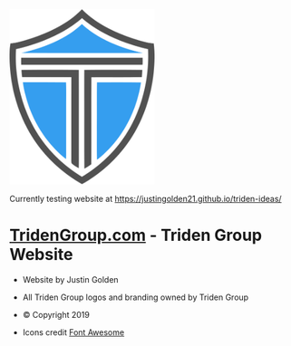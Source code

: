 
<img src="assets/images/logo/logo-shield.svg" width="256px">

Currently testing website at https://justingolden21.github.io/triden-ideas/

# [TridenGroup.com](https://tridengroup.com) - Triden Group Website

- Website by Justin Golden

- All Triden Group logos and branding owned by Triden Group

- &copy; Copyright 2019

- Icons credit [Font Awesome](https://fontawesome.com)